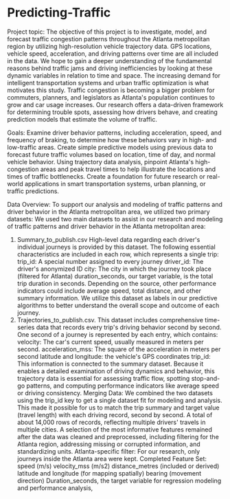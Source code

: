 # Predicting-Traffic


Project topic:
        The objective of this project is to investigate, model, and forecast traffic congestion patterns throughout the Atlanta metropolitan region by utilizing high-resolution vehicle trajectory data. GPS locations, vehicle speed, acceleration, and driving patterns over time are all included in the data. We hope to gain a deeper understanding of the fundamental reasons behind traffic jams and driving inefficiencies by looking at these dynamic variables in relation to time and space.
The increasing demand for intelligent transportation systems and urban traffic optimization is what motivates this study. Traffic congestion is becoming a bigger problem for commuters, planners, and legislators as Atlanta's population continues to grow and car usage increases. Our research offers a data-driven framework for determining trouble spots, assessing how drivers behave, and creating prediction models that estimate the volume of traffic.


Goals:
Examine driver behavior patterns, including acceleration, speed, and frequency of braking, to determine how these behaviors vary in high- and low-traffic areas.
Create simple predictive models using previous data to forecast future traffic volumes based on location, time of day, and normal vehicle behavior.
Using trajectory data analysis, pinpoint Atlanta's high-congestion areas and peak travel times to help illustrate the locations and times of traffic bottlenecks.
Create a foundation for future research or real-world applications in smart transportation systems, urban planning, or traffic predictions.

Data Overview:
To support our analysis and modeling of traffic patterns and driver behavior in the Atlanta metropolitan area, we utilized two primary datasets:
We used two main datasets to assist in our research and modeling of traffic patterns and driver behavior in the Atlanta metropolitan area:
1. Summary_to_publish.csv
High-level data regarding each driver's individual journeys is provided by this dataset. The following essential characteristics are included in each row, which represents a single trip:
trip_id: A special number assigned to every journey
driver_id: The driver's anonymized ID
city: The city in which the journey took place (filtered for Atlanta)
duration_seconds, our target variable, is the total trip duration in seconds.
Depending on the source, other performance indicators could include average speed, total distance, and other summary information.
We utilize this dataset as labels in our predictive algorithms to better understand the overall scope and outcome of each journey.
2. Trajectories_to_publish.csv.
This dataset includes comprehensive time-series data that records every trip's driving behavior second by second. One second of a journey is represented by each entry, which contains:
velocity: The car's current speed, usually measured in meters per second.
acceleration_mss: The square of the acceleration in meters per second
latitude and longitude: the vehicle's GPS coordinates
trip_id: This information is connected to the summary dataset.
Because it enables a detailed examination of driving dynamics and behavior, this trajectory data is essential for assessing traffic flow, spotting stop-and-go patterns, and computing performance indicators like average speed or driving consistency.
Merging Data:
We combined the two datasets using the trip_id key to get a single dataset fit for modeling and analysis. This made it possible for us to match the trip summary and target value (travel length) with each driving record, second by second.
A total of about 14,000 rows of records, reflecting multiple drivers' travels in multiple cities. A selection of the most informative features remained after the data was cleaned and preprocessed, including filtering for the Atlanta region, addressing missing or corrupted information, and standardizing units.
Atlanta-specific filter: For our research, only journeys inside the Atlanta area were kept.
Completed Feature Set:
speed (m/s)
velocity_mss (m/s2)
distance_metres (included or derived)
latitude and longitude (for mapping spatially)
bearing (movement direction)
Duration_seconds, the target variable for regression modeling and performance analysis,
